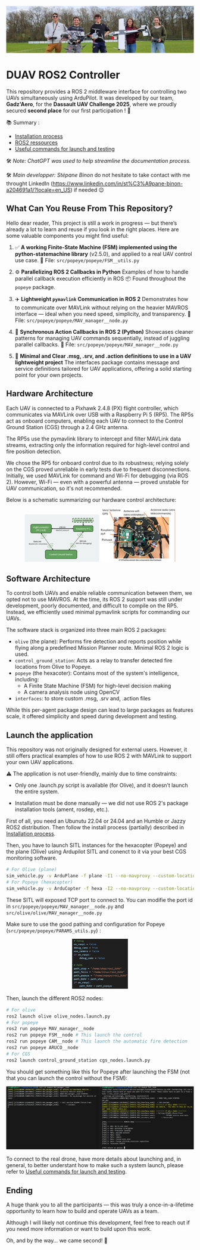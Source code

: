![alt text](docs/team.png)

# DUAV ROS2 Controller
This repository provides a ROS 2 middleware interface for controlling two UAVs simultaneously using ArduPilot.
It was developed by our team, __Gadz'Aero__, for the __Dassault UAV Challenge 2025__, where we proudly secured __second place__ for our first participation ! 🥈

📚 Summary :
 - [Installation process](./docs/install.md)
 - [ROS2 ressources](./docs/ros2_ressources.md)
 - [Useful commands for launch and testing](./docs/commands.md)

🛠 <em>Note: ChatGPT was used to help streamline the documentation process.</em>

🛠 <em>Main developper: Stépane Binon</em> do not hesitate to take contact with me throught LinkedIn (https://www.linkedin.com/in/st%C3%A9pane-binon-a204691a1/?locale=en_US) if needed 😉

## What Can You Reuse From This Repository?

Hello dear reader,
This project is still a work in progress — but there’s already a lot to learn and reuse if you look in the right places. Here are some valuable components you might find useful:

1. ✅ __A working Finite-State Machine (FSM) implemented using the python-statemachine library__ (v2.5.0), and applied to a real UAV control use case.
📄 File: `src/popeye/popeye/FSM__utils.py`

2. ⚙️ __Parallelizing ROS 2 Callbacks in Python__
Examples of how to handle parallel callback execution efficiently in ROS 
📦 Found throughout the `popeye` package.

3. ✈️ __Lightweight `pymavlink` Communication in ROS 2__
Demonstrates how to communicate over MAVLink without relying on the heavier MAVROS interface — ideal when you need speed, simplicity, and transparency.
📄 File: `src/popeye/popeye/MAV_manager__node.py`

4. 🔄 __Synchronous Action Callbacks in ROS 2 (Python)__
Showcases cleaner patterns for managing UAV commands sequentially, instead of juggling parallel callbacks.
📄 File: `src/popeye/popeye/MAV_manager__node.py`

5. 🧩 __Minimal and Clear .msg, .srv, and .action definitions to use in a UAV lightweight project__
The interfaces package contains message and service definitions tailored for UAV applications, offering a solid starting point for your own projects.

## Hardware Architecture
Each UAV is connected to a Pixhawk 2.4.8 (PX) flight controller, which communicates via MAVLink over USB with a Raspberry Pi 5 (RP5). The RP5s act as onboard computers, enabling each UAV to connect to the Control Ground Station (CGS) through a 2.4 GHz antenna.

The RP5s use the pymavlink library to intercept and filter MAVLink data streams, extracting only the information required for high-level control and fire position detection.

We chose the RP5 for onboard control due to its robustness; relying solely on the CGS proved unreliable in early tests due to frequent disconnections. Initially, we used MAVLink for command and Wi-Fi for debugging (via ROS 2). However, Wi-Fi — even with a powerful antenna — proved unstable for UAV communication, so it's not recommended.

Below is a schematic summarizing our hardware control architecture:
<div style="text-align: center;">
  <img src="docs/hw_control_arch.png" alt="Software Architecture" width="200" />
  <img src="docs/architechture_img.png" alt="Software Architecture" width="200" />
</div>

## Software Architecture
To control both UAVs and enable reliable communication between them, we opted not to use MAVROS. At the time, its ROS 2 support was still under development, poorly documented, and difficult to compile on the RP5. Instead, we efficiently used minimal pymavlink scripts for commanding our UAVs.

The software stack is organized into three main ROS 2 packages:
 - `olive` (the plane): Performs fire detection and reports position while flying along a predefined Mission Planner route. Minimal ROS 2 logic is used.
 - `control_ground_station`: Acts as a relay to transfer detected fire locations from Olive to Popeye.
 - `popeye` (the hexacoter): Contains most of the system's intelligence, including:
    - A Finite State Machine (FSM) for high-level decision making
    - A camera analysis node using OpenCV
 - `interfaces`: to store custom .msg, .srv and, .action files
 
While this per-agent package design can lead to large packages as features scale, it offered simplicity and speed during development and testing.

## Launch the application

This repository was not originally designed for external users. However, it still offers practical examples of how to use ROS 2 with MAVLink to support your own UAV applications.

⚠️ The application is not user-friendly, mainly due to time constraints:

 - Only one .launch.py script is available (for Olive), and it doesn’t launch the entire system.

 - Installation must be done manually — we did not use ROS 2's package installation tools (ament, rosdep, etc.).

First of all, you need an Ubunutu 22.04 or 24.04 and an Humble or Jazzy ROS2 distribution. Then follow the install process (partially) described in [Installation process](./docs/install.md).

Then, you have to launch SITL instances for the hexacopter (Popeye) and the plane (Olive) using Ardupilot SITL and conenct to it via your best CGS monitoring software.
```bash
# For Olive (plane)
sim_vehicle.py -v ArduPlane -f plane -I1 --no-mavproxy --custom-location=45.4389468,-0.4283327,32.79,0 
# For Popeye (hexacopter)
sim_vehicle.py -v ArduCopter -f hexa -I2 --no-mavproxy --custom-location=45.4389468,-0.4283327,0,0 
```
These SITL will exposed TCP port to connect to. You can modifie the port id in `src/popeye/popeye/MAV_manager__node.py` and `src/olive/olive/MAV_manager__node.py`

Make sure to use the good pathing and configuration for Popeye (`src/popeye/popeye/PARAMS_utils.py`) :
<div style="text-align: center;">
  <img src="docs/configuration.png" alt="Software Architecture" width="150" />
</div>

Then, launch the different ROS2 nodes:
```bash
# For olive
ros2 launch olive olive_nodes.launch.py 
# For popeye
ros2 run popeye MAV_manager__node 
ros2 run popeye FSM__node # This launch the control
ros2 run popeye CAM__node # This launch the automatic fire detection
ros2 run popeye ARUCO__node 
# For CGS
ros2 launch control_ground_station cgs_nodes.launch.py
```

You should get something like this for Popeye after launching the FSM (not that you can launch the control without the FSM):
<div style="text-align: center;">
  <img src="docs/result_popeye.png" alt="Software Architecture" width="600" />
</div>

To connect to the real drone, have more details about launching and, in general, to better understant how to make such a system launch, please refer to [Useful commands for launch and testing](./docs/commands.md).

## Ending
A huge thank you to all the participants — this was truly a once-in-a-lifetime opportunity to learn how to build and operate UAVs as a team.

Although I will likely not continue this development, feel free to reach out if you need more information or want to build upon this work.

Oh, and by the way… we came second! 🥈
